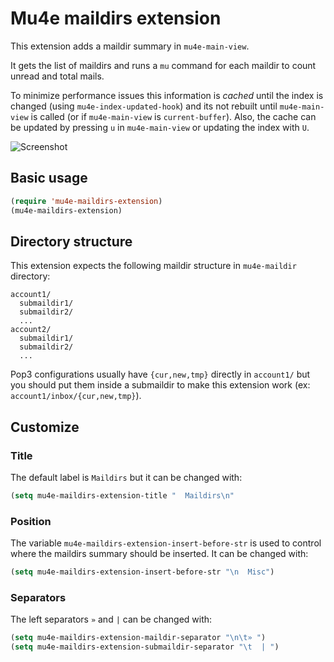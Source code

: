 # Mu4e maildirs extension

This extension adds a maildir summary in `mu4e-main-view`.

It gets the list of maildirs and runs a `mu` command for each maildir to count unread and total mails.

To minimize performance issues this information is _cached_ until the index is changed (using `mu4e-index-updated-hook`) and its not rebuilt until `mu4e-main-view` is called (or if `mu4e-main-view` is `current-buffer`). Also, the cache can be updated by pressing `u` in `mu4e-main-view` or updating the index with `U`.

![Screenshot](https://drive.google.com/uc?export=view&id=0Byv-S6nIE7oRVm85UGVxY3FqMUE)

## Basic usage

```lisp
(require 'mu4e-maildirs-extension)
(mu4e-maildirs-extension)
```

## Directory structure

This extension expects the following maildir structure in `mu4e-maildir` directory:

```
account1/
  submaildir1/
  submaildir2/
  ...
account2/
  submaildir1/
  submaildir2/
  ...
```

Pop3 configurations usually have `{cur,new,tmp}` directly in `account1/` but you should put them inside a submaildir to make this extension work (ex: `account1/inbox/{cur,new,tmp}`).

## Customize

### Title

The default label is `Maildirs` but it can be changed with:

```lisp
(setq mu4e-maildirs-extension-title "  Maildirs\n"
```

### Position

The variable `mu4e-maildirs-extension-insert-before-str` is used to control where the maildirs summary should be inserted. It can be changed with:

```lisp
(setq mu4e-maildirs-extension-insert-before-str "\n  Misc")
```

### Separators

The left separators `»` and `|` can be changed with:

```lisp
(setq mu4e-maildirs-extension-maildir-separator "\n\t» ")
(setq mu4e-maildirs-extension-submaildir-separator "\t  | ")
```